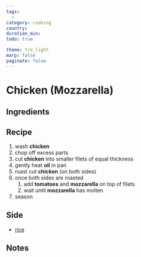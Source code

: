```yaml
---
tags:
  - 
category: cooking
country:
duration_min: 
todo: true

theme: tre_light
marp: false
paginate: false
---
```


# Chicken (Mozzarella)

## Ingredients

## Recipe

1. wash **chicken**
1. chop off excess parts
1. cut **chicken** into smaller filets of equal thickness
1. gently heat **oil** in pan
1. roast cut **chicken** (on both sides)
1. once both sides are roasted
    1. add **tomatoes** and **mozzarella** on top of filets
    1. wait until **mozzarella** has molten
1. season

## Side
* [rice](./Rice.md)

## Notes


